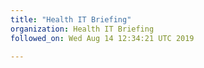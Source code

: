 ```yaml
---
title: "Health IT Briefing"
organization: Health IT Briefing
followed_on: Wed Aug 14 12:34:21 UTC 2019

---
```

